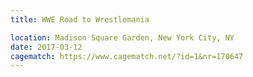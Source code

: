 ```yaml
---
title: WWE Road to Wrestlemania

location: Madison Square Garden, New York City, NY
date: 2017-03-12
cagematch: https://www.cagematch.net/?id=1&nr=170647
---
```

